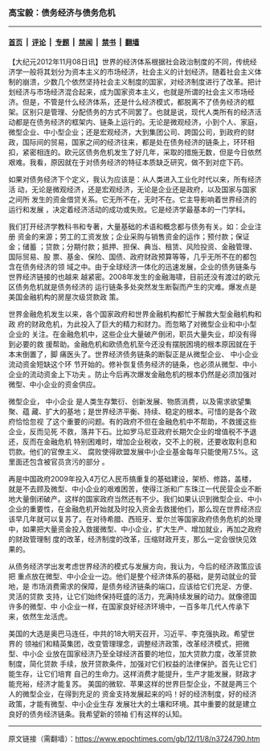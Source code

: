 ### 高宝毅：债务经济与债务危机

---

#### [首页](../../../..?n3724790) &nbsp;|&nbsp; [评论](../../../../../epoch-comment?n3724790) &nbsp;|&nbsp; [专题](../../../../../epoch-special?n3724790) &nbsp;|&nbsp; [禁闻](../../../../../epoch-news?n3724790) &nbsp;|&nbsp; [禁书](../../../../../books?n3724790) &nbsp;|&nbsp; [翻墙](https://github.com/gfw-breaker/nogfw/blob/master/README.md?n3724790)


<div class="post_content" id="artbody" itemprop="articleBody">
 <!-- article content begin -->
 <p>
  【大纪元2012年11月08日讯】世界的经济体系根据社会政治制度的不同，传统经济学一般将其划分为资本主义的市场经济，社会主义的计划经济。随着社会主义体制的崩溃，少数几个依然坚持社会主义制度的国家，对经济制度进行了改革。把计划经济与市场经济混合起来，成为国家资本主义，也就是所谓的社会主义市场经济。但是，不管是什么经济体系，还是什么经济模式，都脱离不了债务经济的框架。区别只是管理、分配债务的方式不同罢了。也就是说，现代人类所有的经济活动都是在债务经济的框架内、链条上运行的。无论是微观经济，小到个人、家庭，微型企业、中小型企业；还是宏观经济，大到集团公司、跨国公司，到政府的财政，国际间的贸易，国家之间的经济往来，都是处在债务经济的链条上，环环相扣，紧密相连的。欧元区债务危机发生了好几年，采取的措施无数，但是今日依然艰难。我看，原因就在于对债务经济的特征本质缺乏研究，做不到对症下药。
 </p>
 <p>
  如果对债务经济下个定义，我认为应该是：从人类进入工业化时代以来，所有经济活 动，无论是微观经济，还是宏观经济，无论是企业还是政府，以及国家与国家之间所 发生的资金借贷关系。它无所不在，无时不在。它主导影响着世界经济的运行和发展 ，决定着经济活动的成功或失败。它是经济学最基本的一门学科。
 </p>
 <p>
  我们打开经济学教科书和专著，大量基础的术语和概念都与债务有关。如：企业注册 资金的来源；劳工的工资发放；企业采购与销售资金的运作；预付款；保证金；储蓄 ；贷款；分期付款；抵押、担保、典当、租赁、风险投资、金融管理、国际贸易、股 票、基金、保险、国债、政府财政预算等等，几乎无所不在的都包含在债务经济的领 域之中。由于全球经济一体化的迅速发展，企业的债务链条与世界经济链接的也越来 越紧密。2008年发生的金融海啸，目前还没有渡过的欧元区债务危机就是债务经济的 运行链条多处突然发生断裂而产生的灾难。爆发点是美国金融机构的房屋次级贷款政 策。
 </p>
 <p>
  世界金融危机发生以来，各个国家政府和世界金融机构都忙于解救大型金融机构和政 府的财政危机，为此投入了巨大的精力和财力。而忽略了对微型企业和中小型企业的 关注。在金融危机中，这些企业大量破产倒闭，职员大量失业，却没有得到必要的救 援帮助。金融危机和欧债危机至今还没有摆脱困境的根本原因就在于本末倒置了，脚 痛医头了。世界经济债务链条的断裂正是从微型企业、
  <ok href="https://www.epochtimes.com/gb/tag/%E4%B8%AD%E5%B0%8F%E4%BC%81%E4%B8%9A.html">
   中小企业
  </ok>
  流动资金短缺这个环 节开始的。修补恢复债务经济的链条，也必须从微型、中小企业的流动资金上下功夫 。防止今后再次爆发金融危机的根本仍然是必须加强对微型、中小企业的资金供应。
 </p>
 <p>
  微型企业，
  <ok href="https://www.epochtimes.com/gb/tag/%E4%B8%AD%E5%B0%8F%E4%BC%81%E4%B8%9A.html">
   中小企业
  </ok>
  是人类生存繁衍、创新发展、物质消费，以及需求欲望集聚、蕴 藏、扩大的基地；是世界经济平衡、持续、稳定的根本。可惜的是各个政府恰恰忽视 了这个重要的问题。有的政府不但在金融危机中不帮助，不救援这些企业，反而见死 不救，落井下石。比如罗马尼亚政府长期欠企业的增值税不予退还，反而在金融危机 特别困难时，增加企业税收，交不上的税，还要收取利息和罚款。他们的官僚主义、 腐败使得欧盟发展中小企业基金每年只能使用7.5%。这里面还包含被官员贪污的部分 。
 </p>
 <p>
  再是中国政府2009年投入4万亿人民币搞重复的基础建设，架桥、修路，盖楼，就是不去顾及微型、中小企业的艰难困苦，使得江浙和广东珠江一代民营企业不断地大量倒闭破产。这样的国家政府当然还有不少。我们如果认识到微型企业、中小企业的重要性，在金融危机开始就及时投入资金去救援他们，那么现在世界经济应该早几年就可以复苏了。在对待希腊、西班牙、爱尔兰等国家政府债务危机的处理中，如果把大量资金投入救援微型、中小企业，扩大生产、增加就业，再加之政府的财政管理制 度的改革，经济制度的改革，压缩财政开支，那么一定会很快见效果的。
 </p>
 <p>
  从债务经济学出发考虑世界经济的模式与发展方向，我认为，今后的经济政策应该把 重点放在微型、中小企业一边。他们是整个经济体系的基础，是劳动就业的营地，是 市场消费需求的保障，是债务经济链条的端口，应该给它们充足、方便、灵活的贷款 支持，让它们始终保持旺盛的活力，充满持续发展的动力。就像德国许多的微型、中 小企业一样，在国家良好经济环境中，一百多年几代人传承下来，依然生龙活虎。
 </p>
 <p>
  美国的大选是奥巴马连任，中共的18大明天召开，习近平、李克强执政。希望世界的 领袖们和精英集团，改变管理理念，调整经济政策，改革经济模式，把微型、中小企 业放在国家经济乃至全球经济首要的地位，加大贷款力度，改革贷款制度，简化贷款 手续，放开贷款条件，加强对它们权益的法律保护。首先让它们能生存，让它们培育 自己的生命力。这样消费才能提升，生产才能发展，财政才能充裕，经济才能复苏。 美国的微软、苹果这样的世界巨型企业，不就是两三个人的微型企业，在得到充足的 资金支持发展起来的吗！好的经济制度，好的经济政策，才能有微型、中小企业生存 发展壮大的土壤和环境。其中重要的就是建立良好的债务经济链条。我希望新的领袖 们有这样的认知。
 </p>
 <!-- article content end -->
 <div id="below_article_ad">
 </div>
</div>


---

原文链接（需翻墙）：https://www.epochtimes.com/gb/12/11/8/n3724790.htm